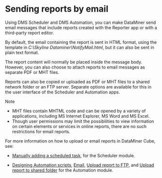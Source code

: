 # Sending reports by email

Using DMS Scheduler and DMS Automation, you can make DataMiner send email messages that include reports created with the Reporter app or with a third-party report editor.

By default, the email containing the report is sent in HTML format, using the template in *C:\\Skyline Dataminer\\NotifyMail.html*, but it can also be sent in plain text format.

The report content will normally be placed inside the message body. However, you can also choose to attach reports to email messages as separate PDF or MHT files.

Reports can also be copied or uploaded as PDF or MHT files to a shared network folder or an FTP server. Separate options are available for this in the user interface of the Scheduler and Automation apps.

> [!NOTE]
> - MHT files contain MHTML code and can be opened by a variety of applications, including MS Internet Explorer, MS Word and MS Excel.
> - Though user permissions may limit the possibilities to view information on certain elements or services in online reports, there are no such restrictions for email reports.

For more information on how to upload or email reports in DataMiner Cube, see:

- [Manually adding a scheduled task](../scheduler/Manually_adding_a_scheduled_task.md), for the Scheduler module.

- [Designing Automation scripts](../automation/Designing_Automation_scripts.md), [Email](../automation/Email.md), [Upload report to FTP](../automation/Upload_report_to_FTP.md), and [Upload report to shared folder](../automation/Upload_report_to_shared_folder.md) for the Automation module.
